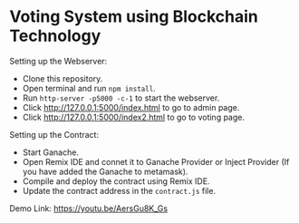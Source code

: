 # Voting System using Blockchain Technology
Setting up the Webserver:
- Clone this repository.
- Open terminal and run `npm install`.
- Run `http-server -p5000 -c-1` to start the webserver.
- Click http://127.0.0.1:5000/index.html to go to admin page.
- Click http://127.0.0.1:5000/index2.html to go to voting page.

Setting up the Contract:
- Start Ganache.
- Open Remix IDE and connet it to Ganache Provider or Inject Provider (If you have added the Ganache to metamask).
- Compile and deploy the contract using Remix IDE.
- Update the contract address in the `contract.js` file.

Demo Link: https://youtu.be/AersGu8K_Gs
